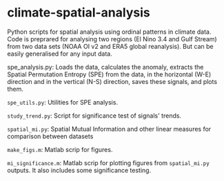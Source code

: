 # climate-spatial-analysis

Python scripts for spatial analysis using ordinal patterns in climate data.
Code is preprared for analysing two regions (El Nino 3.4 and Gulf Stream) from two data sets (NOAA OI v2 and ERA5 global reanalysis). But can be easily generalised for any input data.

spe_analysis.py: Loads the data, calculates the anomaly, extracts the Spatial Permutation Entropy (SPE) from the data, in the horizontal (W-E) direction and in the vertical (N-S) direction, saves these signals, and plots them.

`spe_utils.py`: Utilities for SPE analysis.

`study_trend.py`: Script for significance test of signals' trends.

`spatial_mi.py`: Spatial Mutual Information and other linear measures for comparison between datasets

`make_figs.m`: Matlab scrip for figures.

`mi_significance.m`: Matlab scrip for plotting figures from `spatial_mi.py` outputs. It also includes some significance testing.


